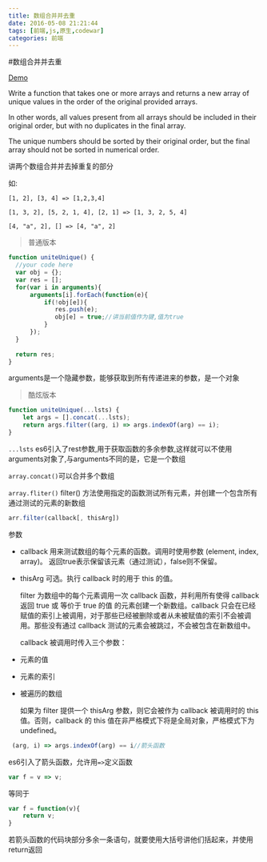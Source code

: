 ```yaml
---
title: 数组合并并去重
date: 2016-05-08 21:21:44
tags: [前端,js,原生,codewar]
categories: 前端
---
```

#数组合并并去重

[Demo](http://himmas.github.io/Himmas_demo/array-concat/)



Write a function that takes one or more arrays and returns a new array of unique values in the order of the original provided arrays.

In other words, all values present from all arrays should be included in their original order, but with no duplicates in the final array.

The unique numbers should be sorted by their original order, but the final array should not be sorted in numerical order.

讲两个数组合并并去掉重复的部分

如:

`[1, 2], [3, 4] => [1,2,3,4]`

`[1, 3, 2], [5, 2, 1, 4], [2, 1] => [1, 3, 2, 5, 4]`

`[4, "a", 2], [] => [4, "a", 2]`

> 普通版本

```javascript
function uniteUnique() {
  //your code here
  var obj = {};
  var res = [];
  for(var i in arguments){ 
      arguments[i].forEach(function(e){
          if(!obj[e]){
             res.push(e);
             obj[e] = true;//讲当前值作为键,值为true
          }
      });
  }
  
  return res;
}
```
arguments是一个隐藏参数，能够获取到所有传递进来的参数，是一个对象

<!--more-->

> 酷炫版本

```javascript
function uniteUnique(...lsts) {
    let args = [].concat(...lsts);
    return args.filter((arg, i) => args.indexOf(arg) == i);
}
```
`...lsts` es6引入了rest参数,用于获取函数的多余参数,这样就可以不使用arguments对象了,与arguments不同的是，它是一个数组

`array.concat()`可以合并多个数组

`array.fliter()` filter() 方法使用指定的函数测试所有元素，并创建一个包含所有通过测试的元素的新数组

```javascript
arr.filter(callback[, thisArg])
```


参数

- callback
  用来测试数组的每个元素的函数。调用时使用参数 (element, index, array)。
  返回true表示保留该元素（通过测试），false则不保留。
- thisArg
  可选。执行 callback 时的用于 this 的值。
  
  
  filter 为数组中的每个元素调用一次 callback 函数，并利用所有使得 callback 返回 true 或 等价于 true 的值 的元素创建一个新数组。callback 只会在已经赋值的索引上被调用，对于那些已经被删除或者从未被赋值的索引不会被调用。那些没有通过 callback 测试的元素会被跳过，不会被包含在新数组中。
  
  callback 被调用时传入三个参数：
  
- 元素的值
- 元素的索引
- 被遍历的数组
  
  如果为 filter 提供一个 thisArg 参数，则它会被作为 callback 被调用时的 this 值。否则，callback 的 this 值在非严格模式下将是全局对象，严格模式下为 undefined。
 
```javascript
 (arg, i) => args.indexOf(arg) == i//箭头函数
```

es6引入了箭头函数，允许用`=>`定义函数

```javascript
var f = v => v;
```

等同于

```javascript
var f = function(v){
    return v;
}
```
若箭头函数的代码块部分多余一条语句，就要使用大括号讲他们括起来，并使用return返回
